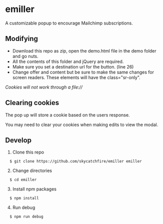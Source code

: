 # emiller
A customizable popup to encourage Mailchimp subscriptions.

## Modifying 
- Download this repo as zip, open the demo.html file in the demo folder and go nuts.
- All the contents of this folder and jQuery are required.
- Make sure you set a destination url for the button. (line 26)
- Change offer and content but be sure to make the same changes for screen readers. These elements will have the class="sr-only".

*Cookies will not work through a file://*

## Clearing cookies
The pop up will store a cookie based on the users response.

You may need to clear your cookies when making edits to view the modal.

## Develop

1. Clone this repo

```
  $ git clone https://github.com/skycatchfire/emiller emiller
```

2. Change directories

```
  $ cd emiller
```

3. Install npm packages

```
  $ npm install
```

4. Run debug

```
  $ npm run debug
```
